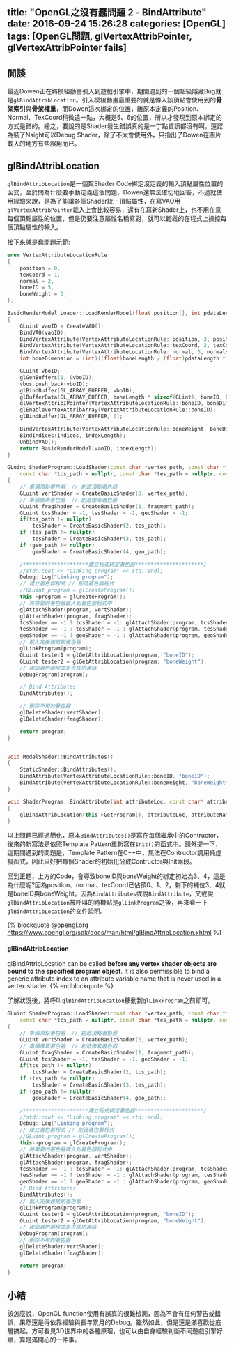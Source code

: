 title: "OpenGL之沒有蠢問題 2 - BindAttribute"
date: 2016-09-24 15:26:28
categories: [OpenGL]
tags: [OpenGL問題, glVertexAttribPointer, glVertexAttribPointer fails]
---
## 閒談 ##
最近Dowen正在將模組動畫引入到遊戲引擎中，期間遇到的一個超級隱藏Bug就是`glBindAttribLocation`。引入模組動畫最重要的就是傳入該頂點會使用到的**骨架索引**與**骨架權重**，而Dowen這次綁定的位置，離原本定義的Position、Normal、TexCoord稍微遠一點，大概是5、6的位置，所以才發現到原本綁定的方式是錯的。總之，要說的是Shader發生錯誤真的是一丁點資訊都沒有啊，還認為裝了Nsight可以Debug Shader，除了不太會使用外，只指出了Dowen在圖片載入的地方有些誤用而已。

<!--more-->

## glBindAttribLocation ##
`glBindAttribLocation`是一個幫Shader Code綁定沒定義的輸入頂點屬性位置的函式，至於問為什麼要手動定義這個問題，Dowen還無法確切地回答，不過就使用經驗來說，是為了能讓各個Shader統一頂點屬性，在寫VAO用`glVertexAttribPointer`載入上會比較容易，還有在寫新Shader上，也不用在意每個頂點屬性的位置，但是仍要注意屬性名稱寫對，就可以輕鬆的在程式上操控每個頂點屬性的輸入。

接下來就是蠢問題示範:

``` cpp
enum VertexAttributeLocationRule
{
	position = 0,
	texCoord = 1,
	normal = 2,
	boneID = 5,
	boneWeight = 6,
};

BasicRenderModel Loader::LoadRenderModel(float position[], int pdataLength, int indices[], int indexLength, float texCoords[], int texCoordLength, float normals[], int normalLength, int boneID[], float boneWeight[], int boneLength)
{
	GLuint vaoID = CreateVAO();
	BindVAO(vaoID);
	BindVertexAttribute(VertexAttributeLocationRule::position, 3, position, pdataLength);
	BindVertexAttribute(VertexAttributeLocationRule::texCoord, 2, texCoords, texCoordLength);
	BindVertexAttribute(VertexAttributeLocationRule::normal, 3, normals, normalLength);
	int boneDimension = (int)((float)boneLength / (float)pdataLength * 3);

	GLuint vboID;
	glGenBuffers(1, &vboID);
	vbos.push_back(vboID);
	glBindBuffer(GL_ARRAY_BUFFER, vboID);
	glBufferData(GL_ARRAY_BUFFER, boneLength * sizeof(GLint), boneID, GL_STATIC_DRAW);
	glVertexAttribIPointer(VertexAttributeLocationRule::boneID, boneDimension, GL_INT, boneDimension * sizeof(GLint), (GLvoid*)0);
	glEnableVertexAttribArray(VertexAttributeLocationRule::boneID);
	glBindBuffer(GL_ARRAY_BUFFER, 0);

	BindVertexAttribute(VertexAttributeLocationRule::boneWeight, boneDimension, boneWeight, boneLength);
	BindIndices(indices, indexLength);
	UnbindVAO();
	return BasicRenderModel(vaoID, indexLength);
}

GLuint ShaderProgram::LoadShader(const char *vertex_path, const char *fragment_path,
	const char *tcs_path = nullptr, const char *tes_path = nullptr, const char *geo_path = nullptr) 
{
	// 準備頂點著色器  // 創造頂點著色器
	GLuint vertShader = CreateBasicShader(0, vertex_path);
	// 準備像素著色器  // 創造像素著色器
	GLuint fragShader = CreateBasicShader(1, fragment_path);
	GLuint tcsShader = -1, tesShader = -1, geoShader = -1;
	if(tcs_path != nullptr)
		tcsShader = CreateBasicShader(2, tcs_path);
	if (tes_path != nullptr)
		tesShader = CreateBasicShader(3, tes_path);
	if (geo_path != nullptr)
		geoShader = CreateBasicShader(4, geo_path);

	/*********************建立程式綁定著色器**********************/
	//std::cout << "Linking program" << std::endl;
	Debug::Log("Linking program");
	// 建立著色器程式 // 創造著色器程式
	//GLuint program = glCreateProgram();
	this->program = glCreateProgram();
	// 將需要的著色器載入到著色器程式中
	glAttachShader(program, vertShader);
	glAttachShader(program, fragShader);
	tcsShader == -1 ? tcsShader = -1: glAttachShader(program, tcsShader);
	tesShader == -1 ? tesShader = -1 : glAttachShader(program, tesShader);
	geoShader == -1 ? geoShader = -1 : glAttachShader(program, geoShader);
	// 載入完後連結到著色器
	glLinkProgram(program);
	GLuint tester1 = glGetAttribLocation(program, "boneID");
	GLuint tester2 = glGetAttribLocation(program, "boneWeight");
	// 確認著色器程式是否成功連結
	DebugProgram(program);

	// Bind Attributes
	BindAttributes();

	// 刪除不用的著色器
	glDeleteShader(vertShader);
	glDeleteShader(fragShader);

	return program;
}


void ModelShader::BindAttributes()
{
	StaticShader::BindAttributes();
	BindAttribute(VertexAttributeLocationRule::boneID, "boneID");
	BindAttribute(VertexAttributeLocationRule::boneWeight, "boneWeight");
}

void ShaderProgram::BindAttribute(int attributeLoc, const char* attributeName)
{
	glBindAttribLocation(this->GetProgram(), attributeLoc, attributeName);
}

```

以上問題已經過簡化，原本`BindAttributes()`是寫在每個繼承中的Contructor，後來的新寫法是依照Template Pattern重新寫在`Init()`的函式中。額外提一下，這期間遇到的問題是，Template Pattern在C++中，無法在Contructor調用純虛擬函式，因此只好把每個Shader的初始化分成Contructor與Init兩段。

回到正題，上方的Code，會導致boneID與boneWeight的綁定初始為3、4，這是為什麼呢?因為position、normal、texCoord已佔領0、1、2，剩下的補位3、4就是boneID與boneWeight。因為`BindAttributes`或說`BindAttribute`，又或說`glBindAttribLocation`被呼叫的時機點是`glLinkProgram`之後，再來看一下`glBindAttribLocation`的文件說明。

{% blockquote @opengl.org https://www.opengl.org/sdk/docs/man/html/glBindAttribLocation.xhtml %}
#### glBindAttribLocation ####
glBindAttribLocation can be called **before any vertex shader objects are bound to the specified program object**. It is also permissible to bind a generic attribute index to an attribute variable name that is never used in a vertex shader.
{% endblockquote %}

了解狀況後，將呼叫`glBindAttribLocation`移動到`glLinkProgram`之前即可。

``` cpp
GLuint ShaderProgram::LoadShader(const char *vertex_path, const char *fragment_path,
	const char *tcs_path = nullptr, const char *tes_path = nullptr, const char *geo_path = nullptr) 
{
	// 準備頂點著色器  // 創造頂點著色器
	GLuint vertShader = CreateBasicShader(0, vertex_path);
	// 準備像素著色器  // 創造像素著色器
	GLuint fragShader = CreateBasicShader(1, fragment_path);
	GLuint tcsShader = -1, tesShader = -1, geoShader = -1;
	if(tcs_path != nullptr)
		tcsShader = CreateBasicShader(2, tcs_path);
	if (tes_path != nullptr)
		tesShader = CreateBasicShader(3, tes_path);
	if (geo_path != nullptr)
		geoShader = CreateBasicShader(4, geo_path);

	/*********************建立程式綁定著色器**********************/
	//std::cout << "Linking program" << std::endl;
	Debug::Log("Linking program");
	// 建立著色器程式 // 創造著色器程式
	//GLuint program = glCreateProgram();
	this->program = glCreateProgram();
	// 將需要的著色器載入到著色器程式中
	glAttachShader(program, vertShader);
	glAttachShader(program, fragShader);
	tcsShader == -1 ? tcsShader = -1: glAttachShader(program, tcsShader);
	tesShader == -1 ? tesShader = -1 : glAttachShader(program, tesShader);
	geoShader == -1 ? geoShader = -1 : glAttachShader(program, geoShader);
	// Bind Attributes
	BindAttributes();
	// 載入完後連結到著色器
	glLinkProgram(program);
	GLuint tester1 = glGetAttribLocation(program, "boneID");
	GLuint tester2 = glGetAttribLocation(program, "boneWeight");
	// 確認著色器程式是否成功連結
	DebugProgram(program);
	// 刪除不用的著色器
	glDeleteShader(vertShader);
	glDeleteShader(fragShader);

	return program;
}
```

## 小結 ##
該怎麼說，OpenGL function使用有誤真的很難檢測，因為不會有任何警告或錯誤，果然還是得依靠經驗與長年累月的Debug。雖然如此，但是還是滿喜歡從底層搞起，方可看見3D世界中的各種原理，也可以由自身經驗判斷不同遊戲引擎好壞，算是滿開心的一件事。

